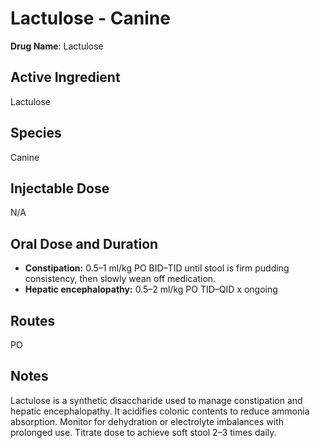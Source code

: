# Lactulose - Canine

**Drug Name**: Lactulose

## Active Ingredient  
Lactulose

## Species  
Canine

## Injectable Dose  
N/A

## Oral Dose and Duration  
- **Constipation:** 0.5–1 ml/kg PO BID–TID until stool is firm pudding consistency, then slowly wean off medication.  
- **Hepatic encephalopathy:** 0.5–2 ml/kg PO TID–QID x ongoing

## Routes  
PO

## Notes  
Lactulose is a synthetic disaccharide used to manage constipation and hepatic encephalopathy. It acidifies colonic contents to reduce ammonia absorption. Monitor for dehydration or electrolyte imbalances with prolonged use. Titrate dose to achieve soft stool 2–3 times daily.
